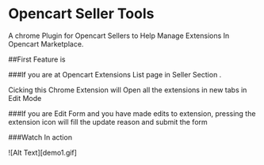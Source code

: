 # Opencart Seller Tools
A chrome Plugin for Opencart Sellers to Help Manage Extensions In Opencart Marketplace.

##First Feature is

###If you are at Opencart Extensions List page in Seller Section . 

Cicking this Chrome Extension will Open all the extensions in new tabs in Edit Mode

###If you are Edit Form and you have made edits to extension, pressing the extension icon will fill the update reason and submit the form

###Watch In action 

![Alt Text][demo1.gif]
